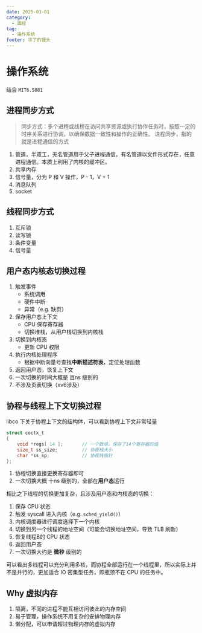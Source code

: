 ```yaml
---
date: 2025-03-01
category:
  - 面经
tag:
  - 操作系统
footer: 凉了的馒头
---
```


# 操作系统

结合 `MIT6.S081`

## 进程同步方式

> 同步方式：多个进程或线程在访问共享资源或执行协作任务时，按照一定的时序关系进行协调，以确保数据一致性和操作的正确性。
> 进程同步，指的就是进程通信的方式

1. 管道，半双工，无名管道用于父子进程通信，有名管道以文件形式存在，任意进程通信。本质上利用了内核的缓冲区。
2. 共享内存
3. 信号量，分为 P 和 V 操作，P - 1，V + 1
4. 消息队列
5. socket

## 线程同步方式

1. 互斥锁
2. 读写锁
3. 条件变量
4. 信号量

## 用户态内核态切换过程

1. 触发事件
   - 系统调用
   - 硬件中断
   - 异常（e.g. 缺页）
2. 保存用户态上下文
   - CPU 保存寄存器
   - 切换堆栈，从用户栈切换到内核栈
3. 切换到内核态
   - 更新 CPU 权限
4. 执行内核处理程序
   - 根据中断向量号查找**中断描述符表**，定位处理函数
5. 返回用户态，恢复上下文
6. 一次切换的时间大概是 百ns 级别的
7. 不涉及页表切换（xv6涉及）

## 协程与线程上下文切换过程

libco 下关于协程上下文的结构体，可以看到协程上下文非常轻量
```c
struct coctx_t
{
	void *regs[ 14 ];       // 一个数组，保存了14个寄存器的值 
	size_t ss_size;         // 协程栈大小
	char *ss_sp;            // 协程栈指针
};
```

1. 协程切换直接更换寄存器即可
2. 一次切换大概 十ns 级别的，全部在**用户态**运行

相比之下线程的切换更加复杂，且涉及用户态和内核态的切换：

1. 保存 CPU 状态
2. 触发 syscall 进入内核（e.g. `sched_yield()`）
3. 内核调度器进行调度选择下一个内核
4. 切换到另一个线程的地址空间（可能会切换地址空间，导致 TLB 刷新）
5. 恢复线程B的 CPU 状态
6. 返回用户态
7. 一次切换大约是 **微秒** 级别的

可以看出多线程可以充分利用多核，而协程全部运行在一个线程里，所以实际上并不是并行的，更加适合 IO 密集型任务，即瓶颈不在 CPU 的任务中。

## Why 虚拟内存

1. 隔离，不同的进程不能互相访问彼此的内存空间
2. 易于管理，操作系统不用复杂的安排物理内存
3. 懒分配，可以申请超过物理内存的虚拟内存